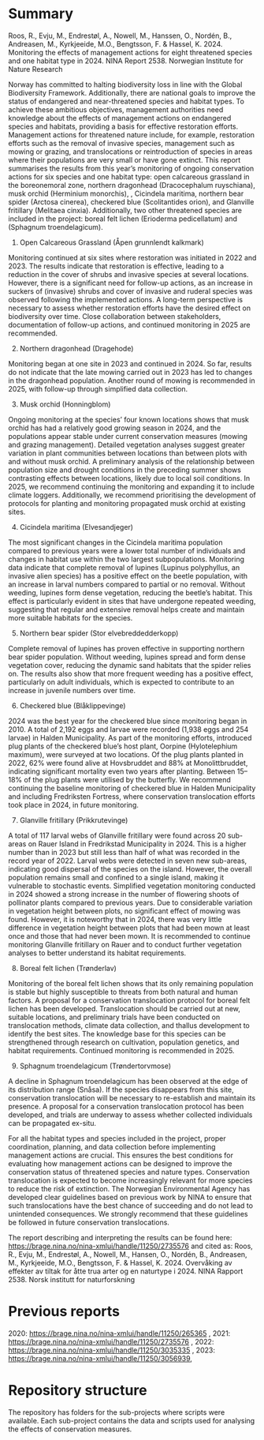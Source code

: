 # Summary

Roos, R., Evju, M., Endrestøl, A., Nowell, M., Hanssen, O., Nordén, B., Andreasen, M., Kyrkjeeide, M.O., Bengtsson, F. & Hassel, K. 2024. Monitoring the effects of management actions for eight threatened species and one habitat type in 2024. NINA Report 2538. Norwegian Institute for Nature Research 

Norway has committed to halting biodiversity loss in line with the Global Biodiversity Framework. Additionally, there are national goals to improve the status of endangered and near-threatened species and habitat types. To achieve these ambitious objectives, management authorities need knowledge about the effects of management actions on endangered species and habitats, providing a basis for effective restoration efforts. Management actions for threatened nature include, for example, restoration efforts such as the removal of invasive species, management such as mowing or grazing, and translocations or reintroduction of  species in areas where their populations are very small or have gone extinct.
This report summarises the results from this year’s monitoring of ongoing conservation actions for six species and one habitat type: open calcareous grassland in the boreonemoral zone, northern dragonhead (Dracocephalum ruyschiana), musk orchid (Herminium monorchis), , Cicindela maritima, northern bear spider (Arctosa cinerea), checkered blue (Scolitantides orion), and Glanville fritillary (Melitaea cinxia). Additionally, two other threatened species are included in the project: boreal felt lichen (Erioderma pedicellatum) and (Sphagnum troendelagicum).

1.	Open Calcareous Grassland (Åpen grunnlendt kalkmark)

Monitoring continued at six sites where restoration was initiated in 2022 and 2023. The results indicate that restoration is effective, leading to a reduction in the cover of shrubs and invasive species at several locations. However, there is a significant need for follow-up actions, as an increase in suckers of (invasive) shrubs and cover of invasive and ruderal species was observed following the implemented actions. A long-term perspective is necessary to assess whether restoration efforts have the desired effect on biodiversity over time. Close collaboration between stakeholders, documentation of follow-up actions, and continued monitoring in 2025 are recommended.

2.	Northern dragonhead (Dragehode)

Monitoring began at one site in 2023 and continued in 2024. So far, results do not indicate that the late mowing carried out in 2023 has led to changes in the dragonhead population. Another round of mowing is recommended in 2025, with follow-up through simplified data collection.

3.	Musk orchid (Honningblom)

Ongoing monitoring at the species’ four known locations shows that musk orchid has had a relatively good growing season in 2024, and the populations appear stable under current conservation measures (mowing and grazing management). Detailed vegetation analyses suggest greater variation in plant communities between locations than between plots with and without musk orchid. A preliminary analysis of the relationship between population size and drought conditions in the preceding summer shows contrasting effects between locations, likely due to local soil conditions. In 2025, we recommend continuing the monitoring and expanding it to include climate loggers. Additionally, we recommend prioritising the development of protocols for planting and monitoring propagated musk orchid at existing sites.

4.	Cicindela maritima (Elvesandjeger)

The most significant changes in the Cicindela maritima population compared to previous years were a lower total number of individuals and changes in habitat use within the two largest subpopulations. Monitoring data indicate that complete removal of lupines (Lupinus polyphyllus, an invasive alien species) has a positive effect on the beetle population, with an increase in larval numbers compared to partial or no removal. Without weeding, lupines form dense vegetation, reducing the beetle’s habitat. This effect is particularly evident in sites that have undergone repeated weeding, suggesting that regular and extensive removal helps create and maintain more suitable habitats for the species.

5.	Northern bear spider (Stor elvebreddedderkopp)

Complete removal of lupines has proven effective in supporting northern bear spider population. Without weeding, lupines spread and form dense vegetation cover, reducing the dynamic sand habitats that the spider relies on. The results also show that more frequent weeding has a positive effect, particularly on adult individuals, which is expected to contribute to an increase in juvenile numbers over time.

6.	Checkered blue (Blåklippevinge)

2024 was the best year for the checkered blue since monitoring began in 2010. A total of 2,192 eggs and larvae were recorded (1,938 eggs and 254 larvae) in Halden Municipality. As part of the monitoring efforts, introduced plug plants of the checkered blue’s host plant, Oorpine (Hylotelephium maximum), were surveyed at two locations. Of the plug plants planted in 2022, 62% were found alive at Hovsbruddet and 88% at Monolittbruddet, indicating significant mortality even two years after planting. Between 15–18% of the plug plants were utilised by the butterfly. We recommend continuing the baseline monitoring of checkered blue in Halden Municipality and including Fredriksten Fortress, where conservation translocation efforts took place in 2024, in future monitoring.

7.	Glanville fritillary (Prikkrutevinge)

A total of 117 larval webs of Glanville fritillary were found across 20 sub-areas on Rauer Island in Fredrikstad Municipality in 2024. This is a higher number than in 2023 but still less than half of what was recorded in the record year of 2022. Larval webs were detected in seven new sub-areas, indicating good dispersal of the species on the island. However, the overall population remains small and confined to a single island, making it vulnerable to stochastic events. Simplified vegetation monitoring conducted in 2024 showed a strong increase in the number of flowering shoots of pollinator plants compared to previous years. Due to considerable variation in vegetation height between plots, no significant effect of mowing was found. However, it is noteworthy that in 2024, there was very little difference in vegetation height between plots that had been mown at least once and those that had never been mown. It is recommended to continue monitoring Glanville fritillary on Rauer and to conduct further vegetation analyses to better understand its habitat requirements.

8.	Boreal felt lichen (Trønderlav)

Monitoring of the boreal felt lichen shows that its only remaining population is stable but highly susceptible to threats from both natural and human factors. A proposal for a conservation translocation protocol for boreal felt lichen has been developed. Translocation should be carried out at new, suitable locations, and preliminary trials have been conducted on translocation methods, climate data collection, and thallus development to identify the best sites. The knowledge base for this species can be strengthened through research on cultivation, population genetics, and habitat requirements. Continued monitoring is recommended in 2025.

9.	Sphagnum troendelagicum (Trøndertorvmose)

A decline in Sphagnum troendelagicum has been observed at the edge of its distribution range (Snåsa). If the species disappears from this site, conservation translocation will be necessary to re-establish and maintain its presence. A proposal for a conservation translocation protocol has been developed, and trials are underway to assess whether collected individuals can be propagated ex-situ.


For all the habitat types and species included in the project, proper coordination, planning, and data collection before implementing management actions are crucial. This ensures the best conditions for evaluating how management actions can be designed to improve the conservation status of threatened species and nature types. Conservation translocation is expected to become increasingly relevant for more species to reduce the risk of extinction. The Norwegian Environmental Agency has developed clear guidelines based on previous work by NINA to ensure that such translocations have the best chance of succeeding and do not lead to unintended consequences. We strongly recommend that these guidelines be followed in future conservation translocations.



The report describing and interpreting the results can be found here: https://brage.nina.no/nina-xmlui/handle/11250/2735576 and cited as: Roos, R., Evju, M., Endrestøl, A., Nowell, M., Hansen, O., Nordén, B., Andreasen, M., Kyrkjeeide, M.O., Bengtsson, F. & Hassel, K. 2024. Overvåking av effekter av tiltak for åtte trua arter og en naturtype i 2024. NINA Rapport 2538. Norsk institutt for naturforskning


# Previous reports

2020: https://brage.nina.no/nina-xmlui/handle/11250/265365 ,
2021: https://brage.nina.no/nina-xmlui/handle/11250/2735576 ,
2022: https://brage.nina.no/nina-xmlui/handle/11250/3035335 ,
2023: https://brage.nina.no/nina-xmlui/handle/11250/3056939,

# Repository structure

The repository has folders for the sub-projects where scripts were available. Each sub-project contains the data and scripts used for analysing the effects of conservation measures. 
